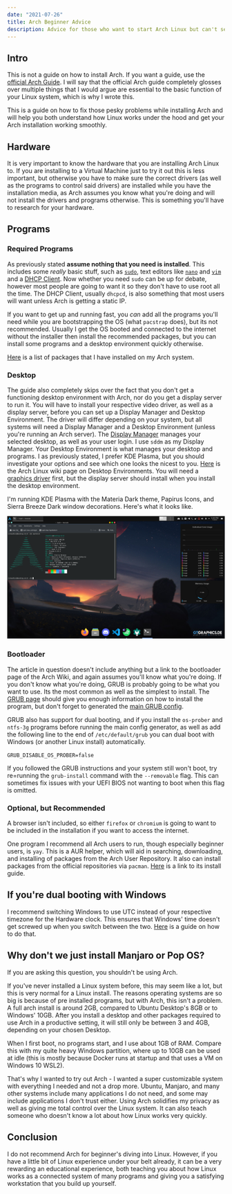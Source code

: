 ```yaml
---
date: "2021-07-26"
title: Arch Beginner Advice
description: Advice for those who want to start Arch Linux but can't seem to get it working.
---
```


## Intro

This is not a guide on how to install Arch. If you want a guide, use the [official Arch Guide](https://wiki.archlinux.org/title/Installation_guide). I will say that the official Arch guide completely glosses over multiple things that I would argue are essential to the basic function of your Linux system, which is why I wrote this. 

This is a guide on how to fix those pesky problems while installing Arch and will help you both understand how Linux works under the hood and get your Arch installation working smoothly.

## Hardware

It is very important to know the hardware that you are installing Arch Linux to. If you are installing to a Virtual Machine just to try it out this is less important, but otherwise you have to make sure the correct drivers (as well as the programs to control said drivers) are installed while you have the installation media, as Arch assumes you know what you're doing and will not install the drivers and programs otherwise. This is something you'll have to research for your hardware.

## Programs

### Required Programs

As previously stated **assume nothing that you need is installed**. This includes some *really* basic stuff, such as [`sudo`](https://wiki.archlinux.org/title/Sudo), text editors like [`nano`](https://wiki.archlinux.org/title/Nano) and [`vim`](https://wiki.archlinux.org/title/Vim) and a [DHCP Client](https://wiki.archlinux.org/title/Network_configuration#DHCP). Now whether you need `sudo` can be up for debate, however most people are going to want it so they don't have to use root all the time. The DHCP Client, usually `dhcpcd`, is also something that most users will want unless Arch is getting a static IP. 

If you want to get up and running fast, you *can* add all the programs you'll need while you are bootstrapping the OS (what `pacstrap` does), but its not recommended. Usually I get the OS booted and connected to the internet without the installer then install the recommended packages, but you can install some programs and a desktop environment quickly otherwise. 

[Here](https://gist.github.com/chand1012/8658d07bd6dddf0a8c561059eed45d4f) is a list of packages that I have installed on my Arch system. 
### Desktop

The guide also completely skips over the fact that you don't get a functioning desktop environment with Arch, nor do you get a display server to run it. You will have to install your respective video driver, as well as a display server, before you can set up a Display Manager and Desktop Environment. The driver will differ depending on your system, but all systems will need a Display Manager and a Desktop Environment (unless you're running an Arch server). The [Display Manager](https://wiki.archlinux.org/title/Display_manager) manages your selected desktop, as well as your user login. I use `sddm` as my Display Manager. Your Desktop Environment is what manages your desktop and programs. I as previously stated, I prefer KDE Plasma, but you should investigate your options and see which one looks the nicest to you. [Here](https://wiki.archlinux.org/title/Desktop_environment) is the Arch Linux wiki page on Desktop Environments. You will need a [graphics driver](https://wiki.archlinux.org/title/Category:Graphics) first, but the display server should install when you install the desktop environment.

I'm running KDE Plasma with the Materia Dark theme, Papirus Icons, and Sierra Breeze Dark window decorations. Here's what it looks like.

![My Arch Build](./desktop.png)
### Bootloader

The article in question doesn't include anything but a link to the bootloader page of the Arch Wiki, and again assumes you'll know what you're doing. If you don't know what you're doing, GRUB is probably going to be what you want to use. Its the most common as well as the simplest to install. The [GRUB page](https://wiki.archlinux.org/title/GRUB) should give you enough information on how to install the program, but don't forget to generated the [main GRUB config](https://wiki.archlinux.org/title/GRUB#Generate_the_main_configuration_file).

GRUB also has support for dual booting, and if you install the `os-prober` and `ntfs-3g` programs before running the main config generator, as well as add the following line to the end of `/etc/default/grub` you can dual boot with Windows (or another Linux install) automatically. 

```
GRUB_DISABLE_OS_PROBER=false
```

If you followed the GRUB instructions and your system still won't boot, try re=running the `grub-install` command with the `--removable` flag. This can sometimes fix issues with your UEFI BIOS not wanting to boot when this flag is omitted. 

### Optional, but Recommended

A browser isn't included, so either `firefox` or `chromium` is going to want to be included in the installation if you want to access the internet. 

One program I recommend all Arch users to run, though especially beginner users, is `yay`. This is a AUR helper, which will aid in searching, downloading, and installing of packages from the Arch User Repository. It also can install packages from the official repositories via `pacman`. [Here](https://github.com/Jguer/yay#installation) is a link to its install guide.

## If you're dual booting with Windows

I recommend switching Windows to use UTC instead of your respective timezone for the Hardware clock. This ensures that Windows' time doesn't get screwed up when you switch between the two. [Here](https://feldspaten.org/2019/11/03/windows-10-clock-in-utc/) is a guide on how to do that. 
## Why don't we just install Manjaro or Pop OS?

If you are asking this question, you shouldn't be using Arch.

If you've never installed a Linux system before, this may seem like a lot, but this is very normal for a Linux install. The reasons operating systems are so big is because of pre installed programs, but with Arch, this isn't a problem. A full arch install is around 2GB, compared to Ubuntu Desktop's 8GB or to Windows' 10GB. After you install a desktop and other packages required to use Arch in a productive setting, it will still only be between 3 and 4GB, depending on your chosen Desktop.

When I first boot, no programs start, and I use about 1GB of RAM. Compare this with my quite heavy Windows partition, where up to 10GB can be used at idle (this is mostly because Docker runs at startup and that uses a VM on Windows 10 WSL2). 

That's why I wanted to try out Arch - I wanted a super customizable system with everything I needed and not a drop more. Ubuntu, Manjaro, and many other systems include many applications I do not need, and some may include applications I don't trust either. Using Arch solidifies my privacy as well as giving me total control over the Linux system. It can also teach someone who doesn't know a lot about how Linux works very quickly.

## Conclusion 

I do not recommend Arch for beginner's diving into Linux. However, if you have a little bit of Linux experience under your belt already, it can be a very rewarding an educational experience, both teaching you about how Linux works as a connected system of many programs and giving you a satisfying workstation that you build up yourself.